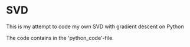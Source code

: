 # SVD
This is my attempt to code my own SVD with gradient descent on Python

The code contains in the 'python_code'-file.
